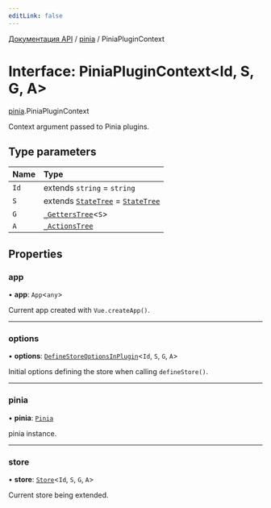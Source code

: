 ```yaml
---
editLink: false
---
```


[Документация API](../index.md) / [pinia](../modules/pinia.md) / PiniaPluginContext

# Interface: PiniaPluginContext<Id, S, G, A\>

[pinia](../modules/pinia.md).PiniaPluginContext

Context argument passed to Pinia plugins.

## Type parameters

| Name | Type |
| :------ | :------ |
| `Id` | extends `string` = `string` |
| `S` | extends [`StateTree`](../modules/pinia.md#statetree) = [`StateTree`](../modules/pinia.md#statetree) |
| `G` | [`_GettersTree`](../modules/pinia.md#_getterstree)<`S`\> |
| `A` | [`_ActionsTree`](../modules/pinia.md#_actionstree) |

## Properties

### app

• **app**: `App`<`any`\>

Current app created with `Vue.createApp()`.

___

### options

• **options**: [`DefineStoreOptionsInPlugin`](pinia.DefineStoreOptionsInPlugin.md)<`Id`, `S`, `G`, `A`\>

Initial options defining the store when calling `defineStore()`.

___

### pinia

• **pinia**: [`Pinia`](pinia.Pinia.md)

pinia instance.

___

### store

• **store**: [`Store`](../modules/pinia.md#store)<`Id`, `S`, `G`, `A`\>

Current store being extended.

